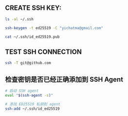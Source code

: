 ## CREATE SSH KEY:
```sh
ls -al ~/.ssh
```
```sh
ssh-keygen -t ed25519 -C "yichatma@gmail.com"
```
```sh
cat ~/.ssh/id_ed25519.pub
```

## TEST SSH CONNECTION
```sh
ssh -T git@github.com
```

## 检查密钥是否已经正确添加到 SSH Agent
```sh
# 启动 SSH agent
eval "$(ssh-agent -s)"

# 添加 ED25519 私钥到 agent
ssh-add ~/.ssh/id_ed25519
```

